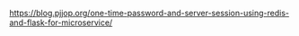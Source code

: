 https://blog.pjjop.org/one-time-password-and-server-session-using-redis-and-flask-for-microservice/
